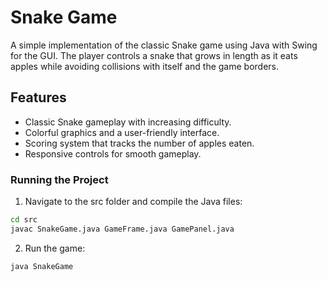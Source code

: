 # Snake Game

A simple implementation of the classic Snake game using Java with Swing for the GUI. The player controls a snake that grows in length as it eats apples while avoiding collisions with itself and the game borders.

## Features

- Classic Snake gameplay with increasing difficulty.
- Colorful graphics and a user-friendly interface.
- Scoring system that tracks the number of apples eaten.
- Responsive controls for smooth gameplay.

### Running the Project

1. Navigate to the src folder and compile the Java files:
```bash
cd src
javac SnakeGame.java GameFrame.java GamePanel.java
```
2. Run the game:
```bash
java SnakeGame
```

   
